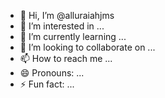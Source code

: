 - 👋 Hi, I’m @alluraiahjms
- 👀 I’m interested in ...
- 🌱 I’m currently learning ...
- 💞️ I’m looking to collaborate on ...
- 📫 How to reach me ...
- 😄 Pronouns: ...
- ⚡ Fun fact: ...

<!---
alluraiahjms/alluraiahjms is a ✨ special ✨ repository because its `README.md` (this file) appears on your GitHub profile.
You can click the Preview link to take a look at your changes.
--->
